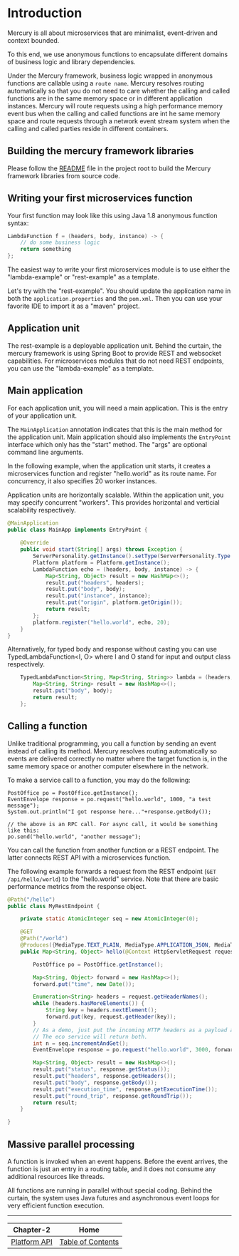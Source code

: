 # Introduction

Mercury is all about microservices that are minimalist, event-driven and context bounded.

To this end, we use anonymous functions to encapsulate different domains of business logic and library dependencies.

Under the Mercury framework, business logic wrapped in anonymous functions are callable using a `route name`. 
Mercury resolves routing automatically so that you do not need to care whether the calling and called functions 
are in the same memory space or in different application instances. Mercury will route requests using a high 
performance memory event bus when the calling and called functions are int he same memory space and route requests 
through a network event stream system when the calling and called parties reside in different containers.

## Building the mercury framework libraries

Please follow the [README](../README.md) file in the project root to build the Mercury framework libraries 
from source code.

## Writing your first microservices function

Your first function may look like this using Java 1.8 anonymous function syntax:
```java
LambdaFunction f = (headers, body, instance) -> {
	// do some business logic
	return something
};
```

The easiest way to write your first microservices module is to use either the "lambda-example" or "rest-example" 
as a template.

Let's try with the "rest-example". You should update the application name in both the `application.properties` 
and the `pom.xml`. Then you can use your favorite IDE to import it as a "maven" project.

## Application unit

The rest-example is a deployable application unit. Behind the curtain, the mercury framework is using Spring Boot 
to provide REST and websocket capabilities. For microservices modules that do not need REST endpoints, you can use 
the "lambda-example" as a template.

## Main application

For each application unit, you will need a main application. This is the entry of your application unit.

The `MainApplication` annotation indicates that this is the main method for the application unit. 
Main application should also implements the `EntryPoint` interface which only has the "start" method. 
The "args" are optional command line arguments.

In the following example, when the application unit starts, it creates a microservices function and register 
"hello.world" as its route name. For concurrency, it also specifies 20 worker instances.

Application units are horizontally scalable. Within the application unit, you may specify concurrent "workers". 
This provides horizontal and verticial scalability respectively.


```java
@MainApplication
public class MainApp implements EntryPoint {
  
    @Override
    public void start(String[] args) throws Exception {
        ServerPersonality.getInstance().setType(ServerPersonality.Type.WEB);
        Platform platform = Platform.getInstance();
        LambdaFunction echo = (headers, body, instance) -> {
            Map<String, Object> result = new HashMap<>();
            result.put("headers", headers);
            result.put("body", body);
            result.put("instance", instance);
            result.put("origin", platform.getOrigin());
            return result;
        };
        platform.register("hello.world", echo, 20);
    }
}

```

Alternatively, for typed body and response without casting you can use TypedLambdaFunction<I, O> 
where I and O stand for input and output class respectively.

```java
    TypedLambdaFunction<String, Map<String, String>> lambda = (headers, body, instance) -> {
        Map<String, String> result = new HashMap<>();
        result.put("body", body);
        return result;
    };
```

## Calling a function

Unlike traditional programming, you call a function by sending an event instead of calling its method. 
Mercury resolves routing automatically so events are delivered correctly no matter where the target function is,
in the same memory space or another computer elsewhere in the network.

To make a service call to a function, you may do the following:
```
PostOffice po = PostOffice.getInstance();
EventEnvelope response = po.request("hello.world", 1000, "a test message");
System.out.println("I got response here..."+response.getBody());

// the above is an RPC call. For async call, it would be something like this:
po.send("hello.world", "another message");
```

You can call the function from another function or a REST endpoint. The latter connects REST API with a 
microservices function.

The following example forwards a request from the REST endpoint (`GET /api/hello/world`) to the "hello.world" service. 
Note that there are basic performance metrics from the response object.

```java
@Path("/hello")
public class MyRestEndpoint {

    private static AtomicInteger seq = new AtomicInteger(0);

    @GET
    @Path("/world")
    @Produces({MediaType.TEXT_PLAIN, MediaType.APPLICATION_JSON, MediaType.APPLICATION_XML, MediaType.TEXT_HTML})
    public Map<String, Object> hello(@Context HttpServletRequest request) throws IOException, TimeoutException, AppException {

        PostOffice po = PostOffice.getInstance();

        Map<String, Object> forward = new HashMap<>();
        forward.put("time", new Date());

        Enumeration<String> headers = request.getHeaderNames();
        while (headers.hasMoreElements()) {
            String key = headers.nextElement();
            forward.put(key, request.getHeader(key));
        }
        // As a demo, just put the incoming HTTP headers as a payload and a parameter showing the sequence counter.
        // The eco service will return both.
        int n = seq.incrementAndGet();
        EventEnvelope response = po.request("hello.world", 3000, forward, new Kv("seq", n));

        Map<String, Object> result = new HashMap<>();
        result.put("status", response.getStatus());
        result.put("headers", response.getHeaders());
        result.put("body", response.getBody());
        result.put("execution_time", response.getExecutionTime());
        result.put("round_trip", response.getRoundTrip());
        return result;
    }

}
```

## Massive parallel processing

A function is invoked when an event happens. Before the event arrives, the function is just an entry in a routing 
table, and it does not consume any additional resources like threads.

All functions are running in parallel without special coding. Behind the curtain, the system uses Java futures and 
asynchronous event loops for very efficient function execution.

---

| Chapter-2                           | Home                                     |
| :----------------------------------:|:----------------------------------------:|
| [Platform API](CHAPTER-2.md)        | [Table of Contents](TABLE-OF-CONTENTS.md)|
